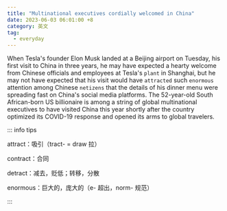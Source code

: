 ```yaml
---
title: "Multinational executives cordially welcomed in China"
date: 2023-06-03 06:01:00 +8
category: 英文
tag:
  - everyday
---
```


When Tesla's founder Elon Musk landed at a Beijing airport on Tuesday, his first visit to China in three years, he may have expected a hearty welcome from Chinese officials and employees at Tesla's `plant` in Shanghai, but he may not have expected that his visit would have `attracted` such `enormous` attention among Chinese `netizens` that the details of his dinner menu were spreading fast on China's social media platforms. The 52-year-old South African-born US billionaire is among a string of global multinational executives to have visited China this year shortly after the country optimized its COVID-19 response and opened its arms to global travelers.

::: info tips

attract：吸引（tract- = draw 拉）

contract：合同

detract：减去，贬低；转移，分散

enormous：巨大的，庞大的（e- 超出，norm- 规范）

:::
